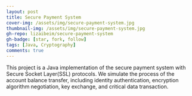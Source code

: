 ```yaml
---
layout: post
title: Secure Payment System
cover-img: /assets/img/secure-payment-system.jpg
thumbnail-img: /assets/img/secure-payment-system.jpg
gh-repo: lizaibeim/secure-payment-system
gh-badge: [star, fork, follow]
tags: [Java, Cryptography]
comments: true
---
```


This project is a Java implementation of the secure payment system with Secure Socket Layer(SSL) protocols. We simulate the process of the account balance transfer, including identity authentication, encryption algorithm negotiation, key exchange, and critical data transaction.
